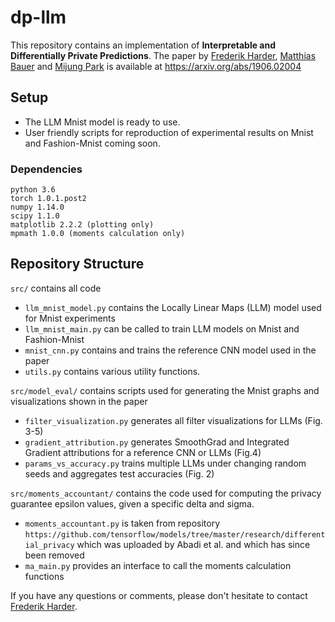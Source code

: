 # dp-llm


This repository contains an implementation of __Interpretable and Differentially Private Predictions__. The paper by [Frederik Harder](https://ei.is.tuebingen.mpg.de/person/fharder), [Matthias Bauer](https://ei.is.tuebingen.mpg.de/person/bauer) and [Mijung Park](https://ei.is.mpg.de/~mpark) is available at https://arxiv.org/abs/1906.02004 

## Setup

- The LLM Mnist model is ready to use.
- User friendly scripts for reproduction of experimental results on Mnist and Fashion-Mnist coming soon. 

### Dependencies
    python 3.6
    torch 1.0.1.post2
    numpy 1.14.0
    scipy 1.1.0
    matplotlib 2.2.2 (plotting only)
    mpmath 1.0.0 (moments calculation only)


## Repository Structure

`src/` contains all code
- `llm_mnist_model.py` contains the Locally Linear Maps (LLM) model used for Mnist experiments
- `llm_mnist_main.py` can be called to train LLM models on Mnist and Fashion-Mnist
- `mnist_cnn.py` contains and trains the reference CNN model used in the paper
- `utils.py` contains various utility functions.

`src/model_eval/` contains scripts used for generating the Mnist graphs and visualizations shown in the paper
- `filter_visualization.py` generates all filter visualizations for LLMs (Fig. 3-5)
- `gradient_attribution.py` generates SmoothGrad and Integrated Gradient attributions for a reference CNN or LLMs (Fig.4)
- `params_vs_accuracy.py` trains multiple LLMs under changing random seeds and aggregates test accuracies (Fig. 2)

`src/moments_accountant/` contains the code used for computing the privacy guarantee epsilon values, given a specific delta and sigma. 
- `moments_accountant.py` is taken from repository `https://github.com/tensorflow/models/tree/master/research/differential_privacy` which was uploaded by Abadi et al. and which has since been removed
- `ma_main.py` provides an interface to call the moments calculation functions


If you have any questions or comments, please don't hesitate to contact [Frederik Harder](https://ei.is.tuebingen.mpg.de/person/fharder).
